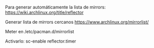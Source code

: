 Para generar automáticamente la lista de mirrors:
https://wiki.archlinux.org/title/reflector

Generar lista de mirrors cercanos
https://www.archlinux.org/mirrorlist/

Meter en /etc/pacman.d/mirrorlist

Activarlo:
sc-enable reflector.timer

